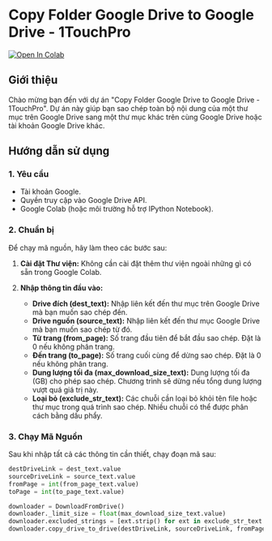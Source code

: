 # Copy Folder Google Drive to Google Drive - 1TouchPro
<a href="https://colab.research.google.com/github/nqthaivl/Copy-Folder-Google-Drive-to-Google-Drive/blob/main/Copy_Folder_Google_Drive_to_Google_Drive.ipynb"><img data-canonical-src="https://colab.research.google.com/assets/colab-badge.svg" alt="Open In Colab" src="https://camo.githubusercontent.com/f5e0d0538a9c2972b5d413e0ace04cecd8efd828d133133933dfffec282a4e1b/68747470733a2f2f636f6c61622e72657365617263682e676f6f676c652e636f6d2f6173736574732f636f6c61622d62616467652e737667"></a>
## Giới thiệu

Chào mừng bạn đến với dự án "Copy Folder Google Drive to Google Drive - 1TouchPro". Dự án này giúp bạn sao chép toàn bộ nội dung của một thư mục trên Google Drive sang một thư mục khác trên cùng Google Drive hoặc tài khoản Google Drive khác.

## Hướng dẫn sử dụng

### 1. Yêu cầu

- Tài khoản Google.
- Quyền truy cập vào Google Drive API.
- Google Colab (hoặc môi trường hỗ trợ IPython Notebook).

### 2. Chuẩn bị

Để chạy mã nguồn, hãy làm theo các bước sau:

1. **Cài đặt Thư viện:**
   Không cần cài đặt thêm thư viện ngoài những gì có sẵn trong Google Colab.

2. **Nhập thông tin đầu vào:**

   - **Drive đích (dest_text):** Nhập liên kết đến thư mục trên Google Drive mà bạn muốn sao chép đến.
   - **Drive nguồn (source_text):** Nhập liên kết đến thư mục Google Drive mà bạn muốn sao chép từ đó.
   - **Từ trang (from_page):** Số trang đầu tiên để bắt đầu sao chép. Đặt là 0 nếu không phân trang.
   - **Đến trang (to_page):** Số trang cuối cùng để dừng sao chép. Đặt là 0 nếu không phân trang.
   - **Dung lượng tối đa (max_download_size_text):** Dung lượng tối đa (GB) cho phép sao chép. Chương trình sẽ dừng nếu tổng dung lượng vượt quá giá trị này.
   - **Loại bỏ (exclude_str_text):** Các chuỗi cần loại bỏ khỏi tên file hoặc thư mục trong quá trình sao chép. Nhiều chuỗi có thể được phân cách bằng dấu phẩy.

### 3. Chạy Mã Nguồn

Sau khi nhập tất cả các thông tin cần thiết, chạy đoạn mã sau:

```python
destDriveLink = dest_text.value
sourceDriveLink = source_text.value
fromPage = int(from_page_text.value)
toPage = int(to_page_text.value)

downloader = DownloadFromDrive()
downloader._limit_size = float(max_download_size_text.value)
downloader.excluded_strings = [ext.strip() for ext in exclude_str_text.value.split(",") if ext.strip()]
downloader.copy_drive_to_drive(destDriveLink, sourceDriveLink, fromPage, toPage)
